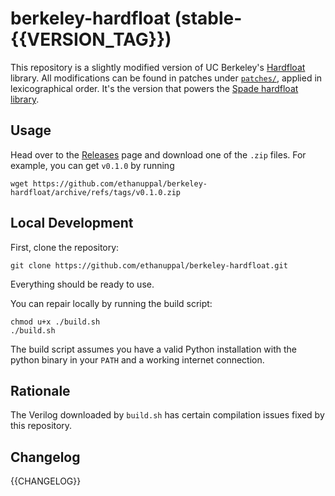 # berkeley-hardfloat (stable-{{VERSION_TAG}})

This repository is a slightly modified version of UC Berkeley's [Hardfloat](https://github.com/ucb-bar/berkeley-hardfloat) library.
All modifications can be found in patches under [`patches/`](./patches/),
applied in lexicographical order.
It's the version that powers the [Spade hardfloat library](https://github.com/ethanuppal/hardfloat-spade).

## Usage

Head over to the [Releases](https://github.com/ethanuppal/berkeley-hardfloat/releases) page and download one of the `.zip` files.
For example, you can get `v0.1.0` by running

```shell
wget https://github.com/ethanuppal/berkeley-hardfloat/archive/refs/tags/v0.1.0.zip
```

## Local Development

First, clone the repository:

```shell
git clone https://github.com/ethanuppal/berkeley-hardfloat.git
```

Everything should be ready to use.

You can repair locally by running the build script:

```shell
chmod u+x ./build.sh
./build.sh
```

The build script assumes you have a valid Python installation with the python
binary in your `PATH` and a working internet connection.

## Rationale

The Verilog downloaded by `build.sh` has certain compilation issues fixed by this repository.

## Changelog

{{CHANGELOG}}

